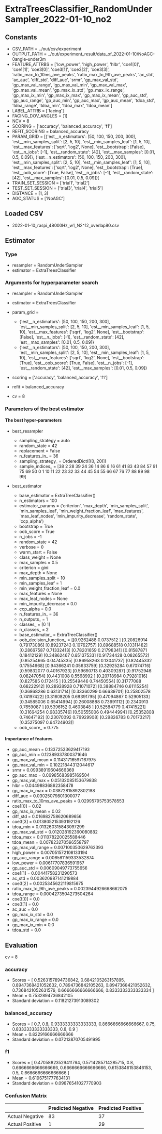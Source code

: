 # ExtraTreesClassifier_RandomUnderSampler_2022-01-10_no2
## Constants
- CSV_PATH = ../out/csv/experiment
- OUTPUT_PATH = ../out/experiment_result/data_of_2022-01-10/NoAGC-0angle-under3m
- FEATURE_ATTRBS = ['low_power', 'high_power', 'hlbr', 'coe1[0]', 'coe1[1]', 'coe3[0]', 'coe3[1]', 'coe3[2]', 'coe3[3]', 'ratio_max_to_10ms_ave_peaks', 'ratio_max_to_9th_ave_peaks', 'ac_std', 'ac_auc', 'diff_std', 'diff_auc', 'srmr', 'gp_max_val_std', 'gp_max_val_range', 'gp_max_val_min', 'gp_max_val_max', 'gp_max_val_mean', 'gp_max_ix_std', 'gp_max_ix_range', 'gp_max_ix_min', 'gp_max_ix_max', 'gp_max_ix_mean', 'gp_auc_std', 'gp_auc_range', 'gp_auc_min', 'gp_auc_max', 'gp_auc_mean', 'tdoa_std', 'tdoa_range', 'tdoa_min', 'tdoa_max', 'tdoa_mean']
- LABEL_ATTRB = ['facing']
- FACING_DOV_ANGLES = [1]
- NCV = 8
- SCORING = ['accuracy', 'balanced_accuracy', 'f1']
- REFIT_SCORING = balanced_accuracy
- PARAM_GRID = [{'est__n_estimators': [50, 100, 150, 200, 300], 'est__min_samples_split': [2, 5, 10], 'est__min_samples_leaf': [1, 5, 10], 'est__max_features': ['sqrt', 'log2', None], 'est__bootstrap': [False], 'est__n_jobs': [-1], 'est__random_state': [42], 'est__max_samples': [0.01, 0.5, 0.09]}, {'est__n_estimators': [50, 100, 150, 200, 300], 'est__min_samples_split': [2, 5, 10], 'est__min_samples_leaf': [1, 5, 10], 'est__max_features': ['sqrt', 'log2', None], 'est__bootstrap': [True], 'est__oob_score': [True, False], 'est__n_jobs': [-1], 'est__random_state': [42], 'est__max_samples': [0.01, 0.5, 0.09]}]
- TRAIN_SET_SESSION = ['trial1', 'trial2']
- TEST_SET_SESSION = ['trial3', 'trial4', 'trial5']
- DISTANCE = [1, 3]
- AGC_STATUS = ['NoAGC']

## Loaded CSV
- 2022-01-10_raspi_48000Hz_w1_N2^12_overlap80.csv

## Estimator
### Type
- resampler = RandomUnderSampler
- estimator = ExtraTreesClassifier

### Arguments for hyperparameter search
- resampler = RandomUnderSampler
- estimator = ExtraTreesClassifier
- param_grid = 
	- {'est__n_estimators': [50, 100, 150, 200, 300], 'est__min_samples_split': [2, 5, 10], 'est__min_samples_leaf': [1, 5, 10], 'est__max_features': ['sqrt', 'log2', None], 'est__bootstrap': [False], 'est__n_jobs': [-1], 'est__random_state': [42], 'est__max_samples': [0.01, 0.5, 0.09]}
	- {'est__n_estimators': [50, 100, 150, 200, 300], 'est__min_samples_split': [2, 5, 10], 'est__min_samples_leaf': [1, 5, 10], 'est__max_features': ['sqrt', 'log2', None], 'est__bootstrap': [True], 'est__oob_score': [True, False], 'est__n_jobs': [-1], 'est__random_state': [42], 'est__max_samples': [0.01, 0.5, 0.09]}

- scoring = ['accuracy', 'balanced_accuracy', 'f1']
- refit = balanced_accuracy
- cv = 8

### Parameters of the best estimator
#### The best hyper-parameters
- best_resampler
	- sampling_strategy = auto
	- random_state = 42
	- replacement = False
	- n_features_in_ = 36
	- sampling_strategy_ = OrderedDict([(0, 20)])
	- sample_indices_ = [38  2 28 39 24 36 14 86  6 16 61 41 83 43 84 57 91 75 69 50  0  1 10 11
 22 23 32 33 44 45 54 55 66 67 76 77 88 89 98 99]

- best_estimator
	- base_estimator = ExtraTreeClassifier()
	- n_estimators = 100
	- estimator_params = ('criterion', 'max_depth', 'min_samples_split', 'min_samples_leaf', 'min_weight_fraction_leaf', 'max_features', 'max_leaf_nodes', 'min_impurity_decrease', 'random_state', 'ccp_alpha')
	- bootstrap = True
	- oob_score = True
	- n_jobs = -1
	- random_state = 42
	- verbose = 0
	- warm_start = False
	- class_weight = None
	- max_samples = 0.5
	- criterion = gini
	- max_depth = None
	- min_samples_split = 10
	- min_samples_leaf = 1
	- min_weight_fraction_leaf = 0.0
	- max_features = None
	- max_leaf_nodes = None
	- min_impurity_decrease = 0.0
	- ccp_alpha = 0.0
	- n_features_in_ = 36
	- n_outputs_ = 1
	- classes_ = [0 1]
	- n_classes_ = 2
	- base_estimator_ = ExtraTreeClassifier()
	- oob_decision_function_ = [[0.9262488  0.0737512 ]
 [0.20826914 0.79173086]
 [0.89237243 0.10762757]
 [0.89688518 0.10311482]
 [0.28667587 0.71332413]
 [0.78201659 0.21798341]
 [0.81587871 0.18412129]
 [0.34862467 0.65137533]
 [0.91734428 0.08265572]
 [0.95254665 0.04745335]
 [0.86958263 0.13041737]
 [0.82445332 0.17554668]
 [0.94366241 0.05633759]
 [0.32925284 0.67074716]
 [0.59832077 0.40167923]
 [0.59690713 0.40309287]
 [0.91752946 0.08247054]
 [0.4431008  0.5568992 ]
 [0.20718984 0.79281016]
 [0.827585   0.172415  ]
 [0.25549446 0.74450554]
 [0.31777088 0.68222912]
 [0.28928928 0.71071072]
 [0.38884746 0.61115254]
 [0.36868286 0.63131714]
 [0.33360299 0.66639701]
 [0.25802578 0.74197422]
 [0.31608205 0.68391795]
 [0.47094867 0.52905133]
 [0.34585006 0.65414994]
 [0.26008888 0.73991112]
 [0.2340913  0.7659087 ]
 [0.5396152  0.4603848 ]
 [0.52584779 0.47415221]
 [0.31664254 0.68335746]
 [0.50555006 0.49444994]
 [0.25352808 0.74647192]
 [0.23070092 0.76929908]
 [0.29826783 0.70173217]
 [0.35275097 0.64724903]]
	- oob_score_ = 0.775

#### Importance of features
- gp_auc_mean = 0.13372523629417193
- gp_auc_min = 0.12389337800371646
- gp_max_val_mean = 0.11431716597167975
- gp_max_val_min = 0.10221844312044617
- srmr = 0.09938919604666369
- gp_auc_max = 0.06985683985169504
- gp_max_val_max = 0.05132085153679838
- hlbr = 0.04498836892358478
- gp_max_ix_max = 0.03872815892802188
- diff_auc = 0.03025079801300077
- ratio_max_to_10ms_ave_peaks = 0.02995795753578553
- coe1[0] = 0.02
- gp_max_ix_mean = 0.02
- diff_std = 0.016982758620689656
- coe3[3] = 0.013805215393192126
- tdoa_min = 0.013260315843097299
- gp_max_val_std = 0.012028192360080882
- tdoa_max = 0.011078220025588446
- tdoa_mean = 0.007823270596558797
- gp_max_val_range = 0.007100350629762393
- high_power = 0.007051572108133194
- gp_auc_range = 0.006561159333532874
- low_power = 0.00617707836591957
- gp_auc_std = 0.00609049773755656
- coe1[1] = 0.00441758231290573
- ac_std = 0.003620987141219884
- coe3[2] = 0.0025345622119815675
- ratio_max_to_9th_ave_peaks = 0.0023944926668662075
- tdoa_range = 0.0004273504273504264
- coe3[0] = 0.0
- coe3[1] = 0.0
- ac_auc = 0.0
- gp_max_ix_std = 0.0
- gp_max_ix_range = 0.0
- gp_max_ix_min = 0.0
- tdoa_std = 0.0

## Evaluation
cv = 8
### accuracy
- Scores = [ 0.5263157894736842, 0.6842105263157895, 0.8947368421052632, 0.7894736842105263, 0.8947368421052632, 0.7368421052631579, 0.6666666666666666, 0.8333333333333334 ]
- Mean = 0.7532894736842105
- Standard deviation = 0.11821273913089302

### balanced_accuracy
- Scores = [ 0.7, 0.8, 0.9333333333333333, 0.8666666666666667, 0.75, 0.8333333333333333, 0.8, 0.9 ]
- Mean = 0.8229166666666666
- Standard deviation = 0.07213870705491995

### f1
- Scores = [ 0.47058823529411764, 0.5714285714285715, 0.8, 0.6666666666666666, 0.6666666666666666, 0.6153846153846153, 0.5, 0.6666666666666666 ]
- Mean = 0.6196751777634131
- Standard deviation = 0.09876541027770903

### Confusion Matrix
|  | Predicted Negative | Predicted Positive |
| --- | --- | --- |
| Actual Negative | 83 | 37 |
| Actual Positive | 1 | 29 |

      